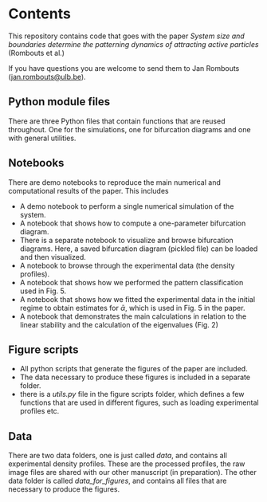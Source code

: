 # Contents

This repository contains code that goes with the paper *System size and boundaries determine the patterning dynamics of attracting active particles* (Rombouts et al.)

If you have questions you are welcome to send them to Jan Rombouts (jan.rombouts@ulb.be). 

## Python module files

There are three Python files that contain functions that are reused throughout. One for the simulations, one for bifurcation diagrams and one with general utilities. 

## Notebooks

There are demo notebooks to reproduce the main numerical and computational results of the paper. This includes
- A demo notebook to perform a single numerical simulation of the system.
- A notebook that shows how to compute a one-parameter bifurcation diagram. 
- There is a separate notebook to visualize and browse bifurcation diagrams. Here, a saved bifurcation diagram (pickled file) can be loaded and then visualized.
- A notebook to browse through the experimental data (the density profiles). 
- A notebook that shows how we performed the pattern classification used in Fig. 5. 
- A notebook that shows how we fitted the experimental data in the initial regime to obtain estimates for $\bar\alpha$, which is used in Fig. 5 in the paper. 
- A notebook that demonstrates the main calculations in relation to the linear stability and the calculation of the eigenvalues (Fig. 2)

## Figure scripts

- All python scripts that generate the figures of the paper are included. 
- The data necessary to produce these figures is included in a separate folder. 
- there is a *utils.py* file in the figure scripts folder, which defines a few functions that are used in different figures, such as loading experimental profiles etc. 

## Data

There are two data folders, one is just called *data*, and contains all experimental density profiles. These are the processed profiles, the raw image files are shared with our other manuscript (in preparation). The other data folder is called *data_for_figures*, and contains all files that are necessary to produce the figures.
